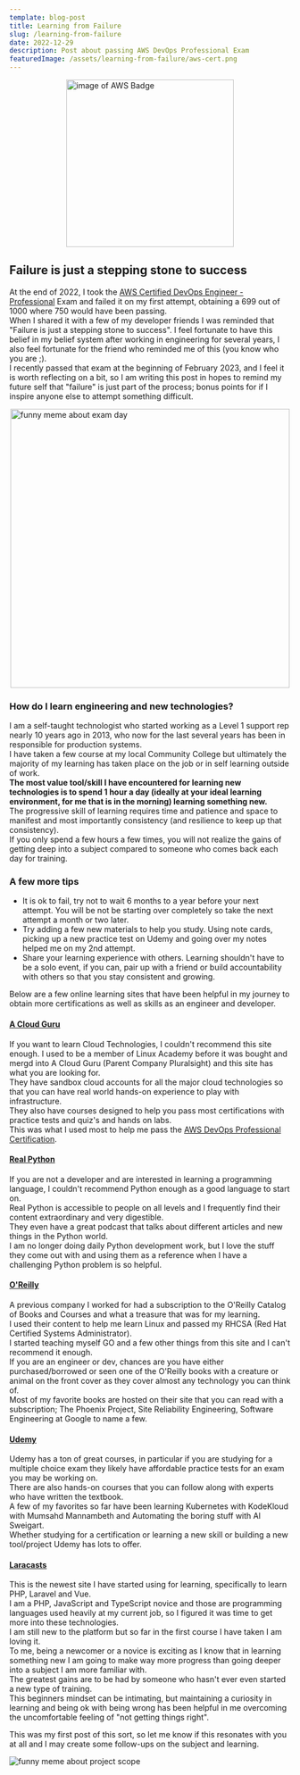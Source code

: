 ```yaml
---
template: blog-post
title: Learning from Failure
slug: /learning-from-failure
date: 2022-12-29
description: Post about passing AWS DevOps Professional Exam
featuredImage: /assets/learning-from-failure/aws-cert.png
---
```


<img src="/assets/learning-from-failure/aws-cert.png" alt="image of AWS Badge" width="300" style="display: block; margin: 0 auto;" />


## **Failure is just a stepping stone to success**

At the end of 2022, I took the [AWS Certified DevOps Engineer - Professional](https://aws.amazon.com/certification/certified-devops-engineer-professional/) Exam and failed it on my first attempt, obtaining a 699 out of 1000 where 750 would have been passing.<br>
When I shared it with a few of my developer friends I was reminded that "Failure is just a stepping stone to success". I feel fortunate to have this belief in my belief system after working in engineering for several years, I also feel fortunate for the friend who reminded me of this (you know who you are ;).<br>
I recently passed that exam at the beginning of February 2023, and I feel it is worth reflecting on a bit, so I am writing this post in hopes to remind my future self that "failure" is just part of the process; bonus points for if I inspire anyone else to attempt something difficult.

<img src="/assets/learning-from-failure/Exam_Day.jpg" alt="funny meme about exam day" width="500" style="display: block; margin: 0 auto;" />

### How do I learn engineering and new technologies?

I am a self-taught technologist who started working as a Level 1 support rep nearly 10 years ago in 2013, who now for the last several years has been in responsible for production systems.<br>
I have taken a few course at my local Community College but ultimately the majority of my learning has taken place on the job or in self learning outside of work.<br>
**The most value tool/skill I have encountered for learning new technologies is to spend 1 hour a day (ideally at your ideal learning environment, for me that is in the morning) learning something new.**<br>
The progressive skill of learning requires time and patience and space to manifest and most importantly consistency (and resilience to keep up that consistency).<br> 
If you only spend a few hours a few times, you will not realize the gains of getting deep into a subject compared to someone who comes back each day for training.<br>

### A few more tips
- It is ok to fail, try not to wait 6 months to a year before your next attempt. You will be not be starting over completely so take the next attempt a month or two later.
- Try adding a few new materials to help you study. Using note cards, picking up a new practice test on Udemy and going over my notes helped me on my 2nd attempt.
- Share your learning experience with others. Learning shouldn't have to be a solo event, if you can, pair up with a friend or build accountability with others so that you stay consistent and growing.

Below are a few online learning sites that have been helpful in my journey to obtain more certifications as well as skills as an engineer and developer.<br>

#### [A Cloud Guru](https://acloudguru.com/)

If you want to learn Cloud Technologies, I couldn't recommend this site enough. I used to be a member of Linux Academy before it was bought and mergd into A Cloud Guru (Parent Company Pluralsight) and this site has what you are looking for.<br>
They have sandbox cloud accounts for all the major cloud technologies so that you can have real world hands-on experience to play with infrastructure.<br>
They also have courses designed to help you pass most certifications with practice tests and quiz's and hands on labs.<br>
This was what I used most to help me pass the [AWS DevOps Professional Certification](https://www.credly.com/badges/13dbc33d-a127-4970-9caf-cd7c7eae657b).<br>

#### [Real Python](https://realpython.com/)

If you are not a developer and are interested in learning a programming language, I couldn't recommend Python enough as a good language to start on.<br>
Real Python is accessible to people on all levels and I frequently find their content extraordinary and very digestible.<br>
They even have a great podcast that talks about different articles and new things in the Python world.<br>
I am no longer doing daily Python development work, but I love the stuff they come out with and using them as a reference when I have a challenging Python problem is so helpful.<br>

#### [O'Reilly](https://www.oreilly.com/)

A previous company I worked for had a subscription to the O'Reilly Catalog of Books and Courses and what a treasure that was for my learning.<br>
I used their content to help me learn Linux and passed my RHCSA (Red Hat Certified Systems Administrator).<br>
I started teaching myself GO and a few other things from this site and I can't recommend it enough.<br>
If you are an engineer or dev, chances are you have either purchased/borrowed or seen one of the O'Reilly books with a creature or animal on the front cover as they cover almost any technology you can think of.<br>
Most of my favorite books are hosted on their site that you can read with a subscription; The Phoenix Project, Site Reliability Engineering, Software Engineering at Google to name a few.<br>

#### [Udemy](https://www.udemy.com/)

Udemy has a ton of great courses, in particular if you are studying for a multiple choice exam they likely have affordable practice tests for an exam you may be working on.<br>
There are also hands-on courses that you can follow along with experts who have written the textbook.<br>
A few of my favorites so far have been learning Kubernetes with KodeKloud with Mumsahd Mannambeth and Automating the boring stuff with Al Sweigart.<br>
Whether studying for a certification or learning a new skill or building a new tool/project Udemy has lots to offer.<br>

#### [Laracasts](https://laracasts.com/)

This is the newest site I have started using for learning, specifically to learn PHP, Laravel and Vue.<br>
I am a PHP, JavaScript and TypeScript novice and those are programming languages used heavily at my current job, so I figured it was time to get more into these technologies.<br>
I am still new to the platform but so far in the first course I have taken I am loving it.<br>
To me, being a newcomer or a novice is exciting as I know that in learning something new I am going to make way more progress than going deeper into a subject I am more familiar with.<br>
The greatest gains are to be had by someone who hasn't ever even started a new type of training.<br>
This beginners mindset can be intimating, but maintaining a curiosity in learning and being ok with being wrong has been helpful in me overcoming the uncomfortable feeling of "not getting things right".<br>

This was my first post of this sort, so let me know if this resonates with you at all and I may create some follow-ups on the subject and learning.<br>

<img src="/assets/learning-from-failure/altered-scope.png" alt="funny meme about project scope" style="display: block; margin: 0 auto;" />